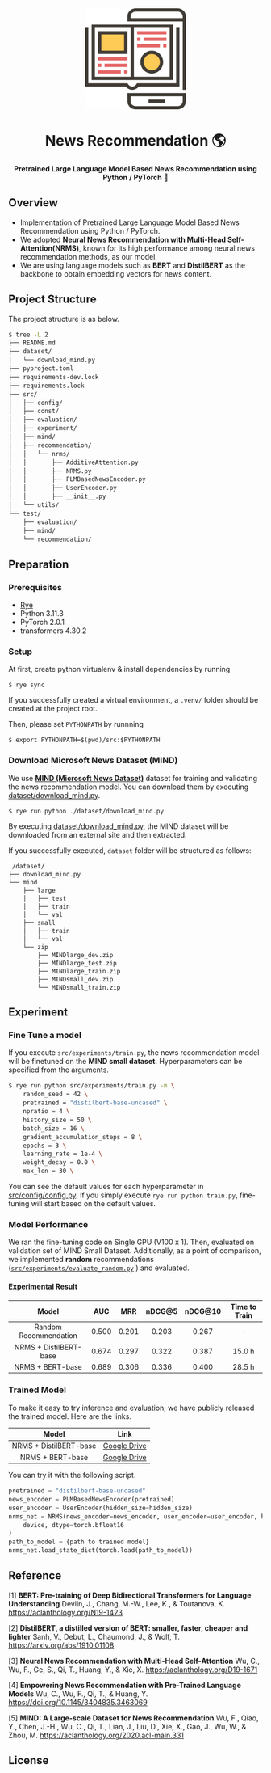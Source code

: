 <div align="center">
    <img height=200 src="./.github/images/news-logo.png" alt="News Contents on Smartphone">
</div>

<h1 align="center">News Recommendation 🌎 </h1>
<p align="center"><strong>Pretrained Large Language Model Based News Recommendation using Python / PyTorch 🚀 </strong></p>

## Overview

- Implementation of Pretrained Large Language Model Based News Recommendation using Python / PyTorch.
- We adopted **Neural News Recommendation with Multi-Head Self-Attention(NRMS)**, known for its high performance among neural news recommendation methods, as our model.
- We are using language models such as **BERT** and **DistilBERT** as the backbone to obtain embedding vectors for news content.

## Project Structure

The project structure is as below.

```bash
$ tree -L 2
├── README.md
├── dataset/
│   └── download_mind.py
├── pyproject.toml
├── requirements-dev.lock
├── requirements.lock
├── src/
│   ├── config/
│   ├── const/
│   ├── evaluation/
│   ├── experiment/
│   ├── mind/
│   ├── recommendation/
│   │   └── nrms/
│   │       ├── AdditiveAttention.py
│   │       ├── NRMS.py
│   │       ├── PLMBasedNewsEncoder.py
│   │       ├── UserEncoder.py
│   │       ├── __init__.py
│   └── utils/
└── test/
    ├── evaluation/
    ├── mind/
    └── recommendation/
```

## Preparation

### Prerequisites

- [Rye](https://rye-up.com/)
- Python 3.11.3
- PyTorch 2.0.1
- transformers 4.30.2

### Setup

At first, create python virtualenv & install dependencies by running

```
$ rye sync
```

If you successfully created a virtual environment, a `.venv/` folder should be created at the project root.

Then, please set `PYTHONPATH` by runnning

```
$ export PYTHONPATH=$(pwd)/src:$PYTHONPATH
```

### Download Microsoft News Dataset (MIND)

We use **[MIND (Microsoft News Dataset)](https://msnews.github.io/)** dataset for training and validating the news recommendation model. You can download them by executing [dataset/download_mind.py](https://github.com/YadaYuki/news-recommendation-llm/blob/main/dataset/download_mind.py).

```
$ rye run python ./dataset/download_mind.py
```

By executing [dataset/download_mind.py](https://github.com/YadaYuki/news-recommendation-llm/blob/main/dataset/download_mind.py), the MIND dataset will be downloaded from an external site and then extracted.

If you successfully executed, `dataset` folder will be structured as follows:

```
./dataset/
├── download_mind.py
└── mind
    ├── large
    │   ├── test
    │   ├── train
    │   └── val
    ├── small
    │   ├── train
    │   └── val
    └── zip
        ├── MINDlarge_dev.zip
        ├── MINDlarge_test.zip
        ├── MINDlarge_train.zip
        ├── MINDsmall_dev.zip
        └── MINDsmall_train.zip
```

## Experiment

### Fine Tune a model

If you execute `src/experiments/train.py`, the news recommendation model will be finetuned on the **MIND small dataset**.
Hyperparameters can be specified from the arguments.

```bash
$ rye run python src/experiments/train.py -m \
    random_seed = 42 \
    pretrained = "distilbert-base-uncased" \
    npratio = 4 \
    history_size = 50 \
    batch_size = 16 \
    gradient_accumulation_steps = 8 \
    epochs = 3 \
    learning_rate = 1e-4 \
    weight_decay = 0.0 \
    max_len = 30 \
```

You can see the default values for each hyperparameter in [src/config/config.py](https://github.com/YadaYuki/news-recommendation-llm/blob/feat/add-readme/src/config/config.py#L1-L23). If you simply execute `rye run python train.py`, fine-tuning will start based on the default values.

### Model Performance

We ran the fine-tuning code on Single GPU (V100 x 1). Then, evaluated on validation set of MIND Small Dataset. Additionally, as a point of comparison, we implemented **random** recommendations ([`src/experiments/evaluate_random.py`](https://github.com/YadaYuki/news-recommendation-llm/blob/feat/add-readme/src/experiment/evaluate_random.py) ) and evaluated.

#### Experimental Result

|         Model          |  AUC  |  MRR  | nDCG@5 | nDCG@10 | Time to Train |
| :--------------------: | :---: | :---: | :----: | :-----: | :-----------: |
| Random Recommendation  | 0.500 | 0.201 | 0.203  |  0.267  |       -       |
| NRMS + DistilBERT-base | 0.674 | 0.297 | 0.322  |  0.387  |    15.0 h     |
|    NRMS + BERT-base    | 0.689 | 0.306 | 0.336  |  0.400  |    28.5 h     |

### Trained Model

To make it easy to try inference and evaluation, we have publicly released the trained model.
Here are the links.

|         Model          |                                                Link                                                |
| :--------------------: | :------------------------------------------------------------------------------------------------: |
| NRMS + DistilBERT-base |      [Google Drive](https://drive.google.com/drive/folders/1_mdjSm6IDVhGbuUQlSSbkhRLbNrKNGwj)      |
|    NRMS + BERT-base    | [Google Drive](https://drive.google.com/file/d/1ARiUgSVwcDFopFoIusp2MGQzwTMncOFf/view?usp=sharing) |

You can try it with the following script.

```python
pretrained = "distilbert-base-uncased"
news_encoder = PLMBasedNewsEncoder(pretrained)
user_encoder = UserEncoder(hidden_size=hidden_size)
nrms_net = NRMS(news_encoder=news_encoder, user_encoder=user_encoder, hidden_size=hidden_size, loss_fn=loss_fn).to(
    device, dtype=torch.bfloat16
)
path_to_model = {path to trained model}
nrms_net.load_state_dict(torch.load(path_to_model))
```

## Reference

[1] **BERT: Pre-training of Deep Bidirectional Transformers for Language Understanding**
Devlin, J., Chang, M.-W., Lee, K., & Toutanova, K.
https://aclanthology.org/N19-1423

[2] **DistilBERT, a distilled version of BERT: smaller, faster, cheaper and lighter**
Sanh, V., Debut, L., Chaumond, J., & Wolf, T.
https://arxiv.org/abs/1910.01108

[3] **Neural News Recommendation with Multi-Head Self-Attention**
Wu, C., Wu, F., Ge, S., Qi, T., Huang, Y., & Xie, X.
https://aclanthology.org/D19-1671

[4] **Empowering News Recommendation with Pre-Trained Language Models**
Wu, C., Wu, F., Qi, T., & Huang, Y.
https://doi.org/10.1145/3404835.3463069

[5] **MIND: A Large-scale Dataset for News Recommendation**
Wu, F., Qiao, Y., Chen, J.-H., Wu, C., Qi, T., Lian, J., Liu, D., Xie, X., Gao, J., Wu, W., & Zhou, M.
https://aclanthology.org/2020.acl-main.331

## License
